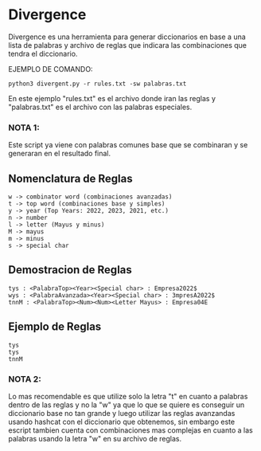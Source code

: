 # Divergence

Divergence es una herramienta para generar diccionarios en base a una lista de palabras y archivo de reglas que indicara las combinaciones que tendra el diccionario.

EJEMPLO DE COMANDO:
```
python3 divergent.py -r rules.txt -sw palabras.txt
```
En este ejemplo "rules.txt" es el archivo donde iran las reglas
y "palabras.txt" es el archivo con las palabras especiales.
### NOTA 1: 
Este script ya viene con palabras comunes base que se combinaran y se generaran en el resultado final.

## Nomenclatura de Reglas
```
w -> combinator word (combinaciones avanzadas)
t -> top word (combinaciones base y simples)
y -> year (Top Years: 2022, 2023, 2021, etc.)
n -> number
l -> letter (Mayus y minus)
M -> mayus
m -> minus
s -> special char
```

## Demostracion de Reglas

```
tys : <PalabraTop><Year><Special char> : Empresa2022$
wys : <PalabraAvanzada><Year><Special char> : 3mpresA2022$
tnnM : <PalabraTop><Num><Num><Letter Mayus> : Empresa04E
```
## Ejemplo de Reglas
```
tys 
tys
tnnM
```

### NOTA 2: 
Lo mas recomendable es que utilize solo la letra "t" en cuanto a palabras dentro de las reglas y no la "w" ya que lo que se quiere es
conseguir un diccionario base no tan grande y luego utilizar las reglas avanzandas usando hashcat con el diccionario que obtenemos,
sin embargo este escript tambien cuenta con combinaciones mas complejas en cuanto a las palabras usando la letra "w" en su archivo 
de reglas.
